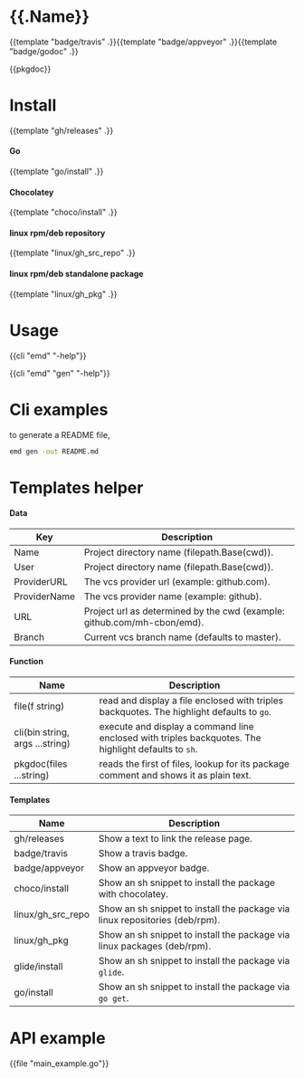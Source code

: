 # {{.Name}}

{{template "badge/travis" .}}{{template "badge/appveyor" .}}{{template "badge/godoc" .}}

{{pkgdoc}}

# Install

{{template "gh/releases" .}}

#### Go
{{template "go/install" .}}

#### Chocolatey

{{template "choco/install" .}}

#### linux rpm/deb repository

{{template "linux/gh_src_repo" .}}

#### linux rpm/deb standalone package

{{template "linux/gh_pkg" .}}

# Usage

{{cli "emd" "-help"}}

{{cli "emd" "gen" "-help"}}

# Cli examples

to generate a README file,
```sh
emd gen -out README.md
```

# Templates helper

#### Data

| Key | Description |
| -- | -- |
| Name | Project directory name (filepath.Base(cwd)). |
| User | Project directory name (filepath.Base(cwd)). |
| ProviderURL | The vcs provider url (example: github.com). |
| ProviderName | The vcs provider name (example: github). |
| URL | Project url as determined by the cwd (example: github.com/mh-cbon/emd). |
| Branch | Current vcs branch name (defaults to master). |

#### Function

| Name | Description |
| -- | -- |
| file(f string) | read and display a file enclosed with triples backquotes. The highlight defaults to `go`. |
| cli(bin string, args ...string) | execute and display a command line enclosed with triples backquotes. The highlight defaults to `sh`. |
| pkgdoc(files ...string) | reads the first of files, lookup for its package comment and shows it as plain text. |

#### Templates

| Name | Description
| -- | --
| gh/releases | Show a text to link the release page. |
| badge/travis | Show a travis badge. |
| badge/appveyor | Show an appveyor badge. |
| choco/install | Show an sh snippet to install the package with chocolatey. |
| linux/gh_src_repo | Show an sh snippet to install the package via linux repositories (deb/rpm). |
| linux/gh_pkg | Show an sh snippet to install the package via linux packages (deb/rpm). |
| glide/install | Show an sh snippet to install the package via `glide`. |
| go/install | Show an sh snippet to install the package via `go get`. |

# API example

{{file "main_example.go"}}
